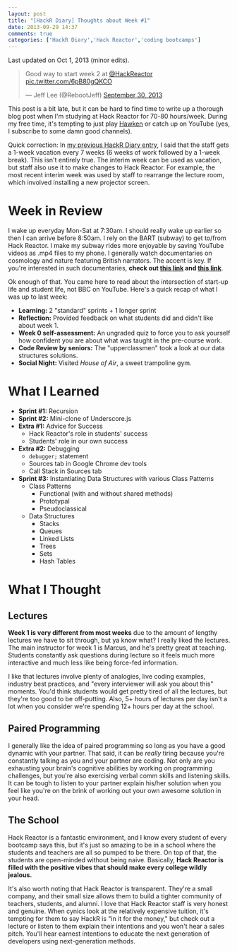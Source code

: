 ```yaml
---
layout: post
title: "[HackR Diary] Thoughts about Week #1"
date: 2013-09-29 14:37
comments: true
categories: ['HackR Diary','Hack Reactor','coding bootcamps']
---
```


<p class='last-updated'>Last updated on Oct 1, 2013 (minor edits).</p>

<blockquote class="twitter-tweet"><p>Good way to start week 2 at <a href="https://twitter.com/HackReactor">@HackReactor</a> <a href="http://t.co/6pB80gQKCO">pic.twitter.com/6pB80gQKCO</a></p>&mdash; Jeff Lee (@RebootJeff) <a href="https://twitter.com/RebootJeff/statuses/384728991359176704">September 30, 2013</a></blockquote>
<script async src="//platform.twitter.com/widgets.js" charset="utf-8"></script>

This post is a bit late, but it can be hard to find time to write up a thorough blog post when I'm studying at Hack Reactor for 70-80 hours/week. During my free time, it's tempting to just play [Hawken](http://www.playhawken.com) or catch up on YouTube (yes, I subscribe to some damn good channels).

Quick correction: In [my previous HackR Diary entry](), I said that the staff gets a 1-week vacation every 7 weeks (6 weeks of work followed by a 1-week break). This isn't entirely true. The interim week can be used as vacation, but staff also use it to make changes to Hack Reactor. For example, the most recent interim week was used by staff to rearrange the lecture room, which involved installing a new projector screen.

# Week in Review

I wake up everyday Mon-Sat at 7:30am. I should really wake up earlier so then I can arrive before 8:50am. I rely on the BART (subway) to get to/from Hack Reactor. I make my subway rides more enjoyable by saving YouTube videos as .mp4 files to my phone. I generally watch documentaries on cosmology and nature featuring British narrators. The accent is key. If you're interested in such documentaries, **check out [this link](http://science-documentaries.com/) and [this link](http://www.youtube.com/watch?v=ag0U65NkxrI&feature=share&list=PL300BF5A42D3C21C4)**.

Ok enough of that. You came here to read about the intersection of start-up life and student life, not BBC on YouTube. Here's a quick recap of what I was up to last week:

- **Learning:** 2 "standard" sprints + 1 longer sprint
- **Reflection:** Provided feedback on what students did and didn't like about week 1.
- **Week 0 self-assessment:** An ungraded quiz to force you to ask yourself how confident you are about what was taught in the pre-course work.
- **Code Review by seniors:** The "upperclassmen" took a look at our data structures solutions.
- **Social Night:** Visited *House of Air*, a sweet trampoline gym.

# What I Learned

- **Sprint #1:** Recursion
- **Sprint #2:** Mini-clone of Underscore.js
- **Extra #1:** Advice for Success
	- Hack Reactor's role in students' success
	- Students' role in our own success
- **Extra #2:** Debugging
	- `debugger;` statement
	- Sources tab in Google Chrome dev tools
	- Call Stack in Sources tab
- **Sprint #3:** Instantiating Data Structures with various Class Patterns
	- Class Patterns
		- Functional (with and without shared methods)
		- Prototypal
		- Pseudoclassical
	- Data Structures
		- Stacks
		- Queues
		- Linked Lists
		- Trees
		- Sets
		- Hash Tables

# What I Thought

## Lectures

**Week 1 is very different from most weeks** due to the amount of lengthy lectures we have to sit through, but ya know what? I really liked the lectures. The main instructor for week 1 is Marcus, and he's pretty great at teaching. Students constantly ask questions during lecture so it feels much more interactive and much less like being force-fed information.

I like that lectures involve plenty of analogies, live coding examples, industry best practices, and "every interviewer will ask you about this" moments. You'd think students would get pretty tired of all the lectures, but they're too good to be off-putting. Also, 5+ hours of lectures per day isn't a lot when you consider we're spending 12+ hours per day at the school.

## Paired Programming

I generally like the idea of paired programming so long as you have a good dynamic with your partner. That said, it can be *really* tiring because you're constantly talking as you and your partner are coding. Not only are you exhausting your brain's cognitive abilities by working on programming challenges, but you're also exercising verbal comm skills and listening skills. It can be tough to listen to your partner explain his/her solution when you feel like you're on the brink of working out your own awesome solution in your head.

## The School

Hack Reactor is a fantastic environment, and I know every student of every bootcamp says this, but it's just so amazing to be in a school where the students and teachers are all so pumped to be there. On top of that, the students are open-minded without being naive. Basically, **Hack Reactor is filled with the positive vibes that should make every college wildly jealous.**

It's also worth noting that Hack Reactor is transparent. They're a small company, and their small size allows them to build a tighter community of teachers, students, and alumni. I love that Hack Reactor staff is very honest and genuine. When cynics look at the relatively expensive tuition, it's tempting for them to say HackR is "in it for the money," but check out a lecture or listen to them explain their intentions and you won't hear a sales pitch. You'll hear earnest intentions to educate the next generation of developers using next-generation methods.